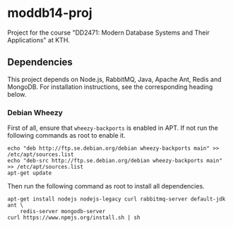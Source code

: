 # moddb14-proj

Project for the course "DD2471: Modern Database Systems and Their Applications"
at KTH.

## Dependencies

This project depends on Node.js, RabbitMQ, Java, Apache Ant, Redis and MongoDB.
For installation instructions, see the corresponding heading below.

### Debian Wheezy

First of all, ensure that `wheezy-backports` is enabled in APT. If not run the
following commands as root to enable it.

    echo "deb http://ftp.se.debian.org/debian wheezy-backports main" >> /etc/apt/sources.list
    echo "deb-src http://ftp.se.debian.org/debian wheezy-backports main" >> /etc/apt/sources.list
    apt-get update

Then run the following command as root to install all dependencies.

    apt-get install nodejs nodejs-legacy curl rabbitmq-server default-jdk ant \
        redis-server mongodb-server
    curl https://www.npmjs.org/install.sh | sh
